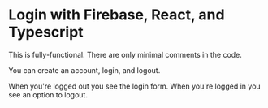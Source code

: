 # Login with Firebase, React, and Typescript

This is fully-functional. There are only minimal comments in the code.

You can create an account, login, and logout. 

When you're logged out you see the login form. When you're logged in you see an option to logout.